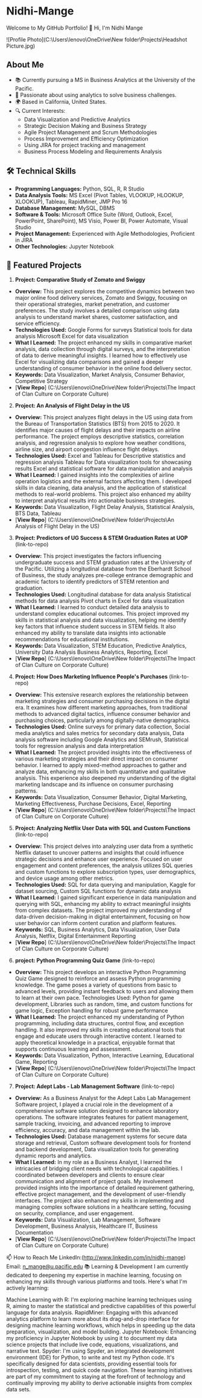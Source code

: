 # Nidhi-Mange

Welcome to My GitHub Portfolio!
👋 Hi, I'm Nidhi Mange

![Profile Photo](C:\Users\lenovo\OneDrive\New folder\Projects\Headshot Picture.jpg)

## About Me
- 📚 Currently pursuing a MS in Business Analytics at the University of the Pacific.
- 💼 Passionate about using analytics to solve business challenges.
- 🌍 Based in California, United States.
- 🔍 Current Interests:
  - Data Visualization and Predictive Analytics
  - Strategic Decision Making and Business Strategy
  - Agile Project Management and Scrum Methodologies
  - Process Improvement and Efficiency Optimization
  - Using JIRA for project tracking and management
  - Business Process Modeling and Requirements Analysis

## 🛠️ Technical Skills
 - **Programming Languages:** Python, SQL, R, R Studio
 - **Data Analysis Tools:** MS Excel (Pivot Tables, VLOOKUP, HLOOKUP, XLOOKUP), Tableau, RapidMiner, JMP Pro 16
 - **Database Management:** MySQL, DBMS
 - **Software & Tools:** Microsoft Office Suite (Word, Outlook, Excel, PowerPoint, SharePoint), MS Visio, Power BI, Power Automate, Visual Studio
 - **Project Management:** Experienced with Agile Methodologies, Proficient in JIRA
 - **Other Technologies:** Jupyter Notebook

## 📁 Featured Projects 
1. **Project: Comparative Study of Zomato and Swiggy** 
 - **Overview:** This project explores the competitive dynamics between two major online food delivery services, Zomato and Swiggy, focusing on their operational 
                 strategies, market penetration, and customer preferences. The study involves a detailed comparison using data analysis to understand market shares, 
                 customer satisfaction, and service efficiency.
 - **Technologies Used:** Google Forms for surveys Statistical tools for data analysis Microsoft Excel for data visualization
 - **What I Learned:** The project enhanced my skills in comparative market analysis, data collection through digital surveys, and the interpretation of data to 
                       derive meaningful insights. I learned how to effectively use Excel for visualizing data comparisons and gained a deeper understanding of 
                       consumer behavior in the online food delivery sector.
 - **Keywords:** Data Visualization, Market Analysis, Consumer Behavior, Competitive Strategy
 - [**View Repo**] (C:\Users\lenovo\OneDrive\New folder\Projects\The Impact of Clan Culture on Corporate Culture)

2. **Project: An Analysis of Flight Delay in the US**
 - **Overview:** This project analyzes flight delays in the US using data from the Bureau of Transportation Statistics (BTS) from 2015 to 2020. It identifies major 
                 causes of flight delays and their impacts on airline performance. The project employs descriptive statistics, correlation analysis, and regression 
                 analysis to explore how weather conditions, airline size, and airport congestion influence flight delays.
 - **Technologies Used:** Excel and Tableau for Descriptive statistics and regression analysis Tableau for Data visualization tools for showcasing results Excel and 
                          statistical software for data manipulation and analysis
 - **What I Learned:** I gained insights into the complexities of airline operation logistics and the external factors affecting them. I developed skills in data 
                       cleaning, data analysis, and the application of statistical methods to real-world problems. This project also enhanced my ability to interpret 
                       analytical results into actionable business strategies.
 - **Keywords:** Data Visualization, Flight Delay Analysis, Statistical Analysis, BTS Data, Tableau
 - [**View Repo**] (C:\Users\lenovo\OneDrive\New folder\Projects\An Analysis of Flight Delay in the US)

3. **Project: Predictors of UG Success & STEM Graduation Rates at UOP** (link-to-repo)
 - **Overview:** This project investigates the factors influencing undergraduate success and STEM graduation rates at the University of the Pacific. Utilizing a 
                 longitudinal database from the Eberhardt School of Business, the study analyzes pre-college entrance demographic and academic factors to identify 
                 predictors of STEM retention and graduation.
 - **Technologies Used:** Longitudinal database for data analysis Statistical methods for data analysis Pivot charts in Excel for data visualization
 - **What I Learned:** I learned to conduct detailed data analysis to understand complex educational outcomes. This project improved my skills in statistical 
                       analysis and data visualization, helping me identify key factors that influence student success in STEM fields. It also enhanced my ability to 
                       translate data insights into actionable recommendations for educational institutions.
 - **Keywords:** Data Visualization, STEM Education, Predictive Analytics, University Data Analysis Business Analytics, Reporting, Excel
 - [**View Repo**] (C:\Users\lenovo\OneDrive\New folder\Projects\The Impact of Clan Culture on Corporate Culture)


4. **Project: How Does Marketing Influence People's Purchases** (link-to-repo)
 - **Overview:** This extensive research explores the relationship between marketing strategies and consumer purchasing decisions in the digital era. It examines how 
                 different marketing approaches, from traditional methods to advanced digital tactics, influence consumer behavior and purchasing choices, 
                 particularly among digitally-native demographics.
 - **Technologies Used:** Online surveys for primary data collection, Social media analytics and sales metrics for secondary data analysis, Data analysis software 
                          including Google Analytics and SEMrush, Statistical tools for regression analysis and data interpretation
 - **What I Learned:** The project provided insights into the effectiveness of various marketing strategies and their direct impact on consumer behavior. I learned 
                       to apply mixed-method approaches to gather and analyze data, enhancing my skills in both quantitative and qualitative analysis. This 
                       experience also deepened my understanding of the digital marketing landscape and its influence on consumer purchasing patterns.
 - **Keywords:** Data Visualization, Consumer Behavior, Digital Marketing, Marketing Effectiveness, Purchase Decisions, Excel, Reporting
 - [**View Repo**] (C:\Users\lenovo\OneDrive\New folder\Projects\The Impact of Clan Culture on Corporate Culture)


5. **Project: Analyzing Netflix User Data with SQL and Custom Functions** (link-to-repo)
 - **Overview:** This project delves into analyzing user data from a synthetic Netflix dataset to uncover patterns and insights that could influence strategic 
                 decisions and enhance user experience. Focused on user engagement and content preferences, the analysis utilizes SQL queries and custom functions to 
                 explore subscription types, user demographics, and device usage among other metrics.
 - **Technologies Used:** SQL for data querying and manipulation, Kaggle for dataset sourcing, Custom SQL functions for dynamic data analysis
 - **What I Learned:** I gained significant experience in data manipulation and querying with SQL, enhancing my ability to extract meaningful insights from complex 
                       datasets. The project improved my understanding of data-driven decision-making in digital entertainment, focusing on how user behavior can 
                       inform content curation and platform features.
 - **Keywords:** SQL, Business Analytics, Data Visualization, User Data Analysis, Netflix, Digital Entertainment Reporting
 - [**View Repo**] (C:\Users\lenovo\OneDrive\New folder\Projects\The Impact of Clan Culture on Corporate Culture)


6. **project: Python Programming Quiz Game** (link-to-repo)
 - **Overview:** This project develops an interactive Python Programming Quiz Game designed to reinforce and assess Python programming knowledge. The game poses a 
                 variety of questions from basic to advanced levels, providing instant feedback to users and allowing them to learn at their own pace.
                 Technologies Used: Python for game development, Libraries such as random, time, and custom functions for game logic, Exception handling for robust 
                 game performance
- **What I Learned:** The project enhanced my understanding of Python programming, including data structures, control flow, and exception handling. It also improved 
                      my skills in creating educational tools that engage and educate users through interactive content. I learned to apply theoretical knowledge in 
                      a practical, enjoyable format that supports continuous learning and assessment.
- **Keywords:** Data Visualization, Python, Interactive Learning, Educational Game, Reporting
- [**View Repo**] (C:\Users\lenovo\OneDrive\New folder\Projects\The Impact of Clan Culture on Corporate Culture)


7. **Project: Adept Labs - Lab Management Software** (link-to-repo)
 - **Overview:** As a Business Analyst for the Adept Labs Lab Management Software project, I played a crucial role in the development of a comprehensive software 
                 solution designed to enhance laboratory operations. The software integrates features for patient management, sample tracking, invoicing, and 
                 advanced reporting to improve efficiency, accuracy, and data management within the lab.
 - **Technologies Used:** Database management systems for secure data storage and retrieval, Custom software development tools for frontend and backend development, 
                          Data visualization tools for generating dynamic reports and analytics.
 - **What I Learned:** In my role as a Business Analyst, I learned the intricacies of bridging client needs with technological capabilities. I coordinated between 
                       developers and clients to ensure clear communication and alignment of project goals. My involvement provided insights into the importance of 
                       detailed requirement gathering, effective project management, and the development of user-friendly interfaces. The project also enhanced my 
                       skills in implementing and managing complex software solutions in a healthcare setting, focusing on security, compliance, and user engagement.
 - **Keywords:** Data Visualization, Lab Management, Software Development, Business Analysis, Healthcare IT, Business Documentation
 - [**View Repo**] (C:\Users\lenovo\OneDrive\New folder\Projects\The Impact of Clan Culture on Corporate Culture)




📫 How to Reach Me
LinkedIn:(http://www.linkedin.com/in/nidhi-mange)
Email: n_mange@u.pacific.edu
📚 Learning & Development
I am currently dedicated to deepening my expertise in machine learning, focusing on enhancing my skills through various platforms and tools. Here's what I'm actively learning:

Machine Learning with R: I'm exploring machine learning techniques using R, aiming to master the statistical and predictive capabilities of this powerful language for data analysis. RapidMiner: Engaging with this advanced analytics platform to learn more about its drag-and-drop interface for designing machine learning workflows, which helps in speeding up the data preparation, visualization, and model building. Jupyter Notebook: Enhancing my proficiency in Jupyter Notebook by using it to document my data science projects that include live code, equations, visualizations, and narrative text. Spyder: I'm using Spyder, an integrated development environment (IDE) for Python, to write and test my Python code. It's specifically designed for data scientists, providing essential tools for introspection, testing, and quick code navigation. These learning initiatives are part of my commitment to staying at the forefront of technology and continually improving my ability to derive actionable insights from complex data sets.

